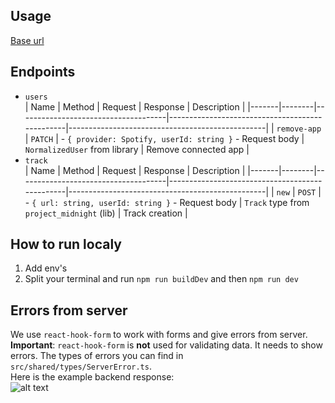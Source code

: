 ## Usage

[Base url](https://project-midnight-backend.onrender.com/)

## Endpoints

- `users`
  <br>
  | Name | Method | Request | Response | Description |
  |-------|--------|-------------------------------------|------------------------------------------------|-------------------------------------------------|
  | `remove-app` | `PATCH` | - `{ provider: Spotify, userId: string }` - Request body | `NormalizedUser` from library | Remove connected app |
- `track`
  <br>
  | Name | Method | Request | Response | Description |
  |-------|--------|-------------------------------------|------------------------------------------------|-------------------------------------------------|
  | `new` | `POST` | - `{ url: string, userId: string }` - Request body | `Track` type from `project_midnight` (lib) | Track creation |

## How to run localy

1. Add env's
2. Split your terminal and run `npm run buildDev` and then `npm run dev`

## Errors from server

We use `react-hook-form` to work with forms and give errors from server.
<br>
**Important**: `react-hook-form` is **not** used for validating data. It needs to show errors. The types of errors you can find in `src/shared/types/ServerError.ts`.
<br>
Here is the example backend response:
<br>
![alt text](https://iili.io/JM7u6Qe.jpg)

